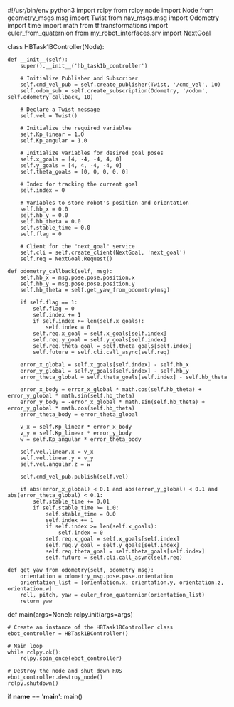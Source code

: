 #!/usr/bin/env python3
import rclpy
from rclpy.node import Node
from geometry_msgs.msg import Twist
from nav_msgs.msg import Odometry
import time
import math
from tf.transformations import euler_from_quaternion
from my_robot_interfaces.srv import NextGoal

class HBTask1BController(Node):

    def __init__(self):
        super().__init__('hb_task1b_controller')
        
        # Initialize Publisher and Subscriber
        self.cmd_vel_pub = self.create_publisher(Twist, '/cmd_vel', 10)
        self.odom_sub = self.create_subscription(Odometry, '/odom', self.odometry_callback, 10)

        # Declare a Twist message
        self.vel = Twist()

        # Initialize the required variables
        self.Kp_linear = 1.0
        self.Kp_angular = 1.0

        # Initialize variables for desired goal poses
        self.x_goals = [4, -4, -4, 4, 0]
        self.y_goals = [4, 4, -4, -4, 0]
        self.theta_goals = [0, 0, 0, 0, 0]

        # Index for tracking the current goal
        self.index = 0

        # Variables to store robot's position and orientation
        self.hb_x = 0.0
        self.hb_y = 0.0
        self.hb_theta = 0.0
        self.stable_time = 0.0
        self.flag = 0

        # Client for the "next_goal" service
        self.cli = self.create_client(NextGoal, 'next_goal')
        self.req = NextGoal.Request()

    def odometry_callback(self, msg):
        self.hb_x = msg.pose.pose.position.x
        self.hb_y = msg.pose.pose.position.y
        self.hb_theta = self.get_yaw_from_odometry(msg)

        if self.flag == 1:
            self.flag = 0
            self.index += 1
            if self.index >= len(self.x_goals):
                self.index = 0
            self.req.x_goal = self.x_goals[self.index]
            self.req.y_goal = self.y_goals[self.index]
            self.req.theta_goal = self.theta_goals[self.index]
            self.future = self.cli.call_async(self.req)

        error_x_global = self.x_goals[self.index] - self.hb_x
        error_y_global = self.y_goals[self.index] - self.hb_y
        error_theta_global = self.theta_goals[self.index] - self.hb_theta

        error_x_body = error_x_global * math.cos(self.hb_theta) + error_y_global * math.sin(self.hb_theta)
        error_y_body = -error_x_global * math.sin(self.hb_theta) + error_y_global * math.cos(self.hb_theta)
        error_theta_body = error_theta_global

        v_x = self.Kp_linear * error_x_body
        v_y = self.Kp_linear * error_y_body
        w = self.Kp_angular * error_theta_body

        self.vel.linear.x = v_x
        self.vel.linear.y = v_y
        self.vel.angular.z = w

        self.cmd_vel_pub.publish(self.vel)

        if abs(error_x_global) < 0.1 and abs(error_y_global) < 0.1 and abs(error_theta_global) < 0.1:
            self.stable_time += 0.01
            if self.stable_time >= 1.0:
                self.stable_time = 0.0
                self.index += 1
                if self.index >= len(self.x_goals):
                    self.index = 0
                self.req.x_goal = self.x_goals[self.index]
                self.req.y_goal = self.y_goals[self.index]
                self.req.theta_goal = self.theta_goals[self.index]
                self.future = self.cli.call_async(self.req)

    def get_yaw_from_odometry(self, odometry_msg):
        orientation = odometry_msg.pose.pose.orientation
        orientation_list = [orientation.x, orientation.y, orientation.z, orientation.w]
        roll, pitch, yaw = euler_from_quaternion(orientation_list)
        return yaw

def main(args=None):
    rclpy.init(args=args)
    
    # Create an instance of the HBTask1BController class
    ebot_controller = HBTask1BController()

    # Main loop
    while rclpy.ok():
        rclpy.spin_once(ebot_controller)
    
    # Destroy the node and shut down ROS
    ebot_controller.destroy_node()
    rclpy.shutdown()

if __name__ == '__main__':
    main()

